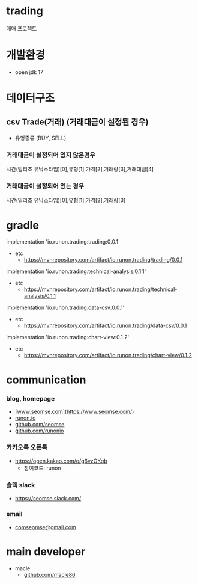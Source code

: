 # trading
매매 프로젝트

# 개발환경
- open jdk 17

# 데이터구조

## csv Trade(거래) (거래대금이 설정된 경우)
- 유형종류 (BUY, SELL)

### 거래대금이 설정되어 있지 않은경우
시간(밀리초 유닉스타임)[0],유형[1],가격[2],거래량[3],거래대금[4]

### 거래대금이 설정되어 있는 경우
시간(밀리초 유닉스타임)[0],유형[1],가격[2],거래량[3]

# gradle
implementation 'io.runon.trading:trading:0.0.1'
- etc
    - https://mvnrepository.com/artifact/io.runon.trading/trading/0.0.1

implementation 'io.runon.trading:technical-analysis:0.1.1'
- etc
    - https://mvnrepository.com/artifact/io.runon.trading/technical-analysis/0.1.1

implementation 'io.runon.trading:data-csv:0.0.1'
- etc
    - https://mvnrepository.com/artifact/io.runon.trading/data-csv/0.0.1

implementation 'io.runon.trading:chart-view:0.1.2'
- etc
    - https://mvnrepository.com/artifact/io.runon.trading/chart-view/0.1.2

# communication
### blog, homepage
- [www.seomse.com](https://www.seomse.com/)
- [runon.io](https://runon.io)
- [github.com/seomse](https://github.com/seomse)
- [github.com/runonio](https://github.com/runonio)

### 카카오톡 오픈톡
 - https://open.kakao.com/o/g6vzOKqb
     - 참여코드: runon
### 슬랙 slack
- https://seomse.slack.com/

### email
 - comseomse@gmail.com
 
# main developer
 - macle
    -  [github.com/macle86](https://github.com/macle86)

